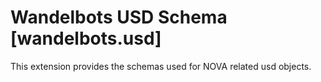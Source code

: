 # Wandelbots USD Schema [wandelbots.usd]

This extension provides the schemas used for NOVA related usd objects.

